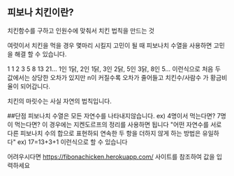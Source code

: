 ## 피보나 치킨이란?

치킨함수를 구하고 인원수에 맞춰서 치킨 법칙을 만드는 것

여럿이서 치킨을 먹을 경우 몇마리 시킬지 고민이 될 때
피보나치 수열을 사용하면 고민을 해결 할 수 있습니다.

1 1 2 3 5 8 13 21...
1인 1닭,  2인 1닭, 3인 2닭, 5인 3닭, 8인 5... 이런식으로
처음 두 값에서는 상당한 오차가 있지만 n이 커질수록 오차가 줄어들고 치킨수/사람수 가 황금비율이 되어갑니다.

치킨의 마릿수는 사실 자연의 법칙입니다.

##단점
피보나치 수열은 모든 자연수를 나타내지않습니다.
ex) 4명이서 먹는다면? 7명이 먹는다면?
이 경우에는 지켄도르프의 정리를 사용하면 됩니다
"어떤 자연수를 서로 다른 피보나치 수의 합으로 표현하되 연속한 두 항을 더하지 않게 하는 방법은 유일하다"
ex) 17=13+3+1 이런식으로 할 수 있습니다

어려우시다면 
https://fibonachicken.herokuapp.com/
사이트를 참조하여 값을 입력하세요 
